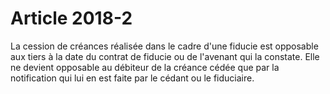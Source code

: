 # Article 2018-2

La cession de créances réalisée dans le cadre d'une fiducie est opposable aux tiers à la date du contrat de fiducie ou de l'avenant qui la constate. Elle ne devient opposable au débiteur de la créance cédée que par la notification qui lui en est faite par le cédant ou le fiduciaire.

